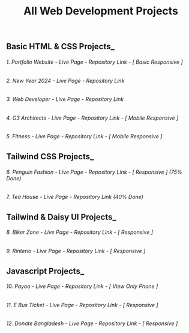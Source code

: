 <h1 align="center">All Web Development Projects</h1>
<br>

## Basic HTML & CSS Projects_

<h6>1. Portfolio Website - <a style="text-decoration:none" href="https://tamiim-iqbal.github.io/Portfolio-Website/">Live Page</a> - <a style="text-decoration:none" href="https://github.com/Tamiim-Iqbal/Portfolio-Website">Repository Link</a> - [ Basic Responsive ] </h6>

<h6>2. New Year 2024 - <a style="text-decoration:none" href="https://tamiim-iqbal.github.io/New-Year-2024/">Live Page</a> - <a style="text-decoration:none" href="https://github.com/Tamiim-Iqbal/New-Year-2024">Repository Link</a> </h6>

<h6>3. Web Developer - <a style="text-decoration:none" href="https://tamiim-iqbal.github.io/Web-Developer/">Live Page</a> - <a style="text-decoration:none" href="https://github.com/Tamiim-Iqbal/Web-Developer">Repository Link</a> </h6>

<h6>4. G3 Architects - <a style="text-decoration:none" href="https://tamiim-iqbal.github.io/G3-Architects/" target="_blank">Live Page</a> - <a style="text-decoration:none" href="https://github.com/Tamiim-Iqbal/G3-Architects">Repository Link</a> - [ Mobile Responsive ] </h6>

<h6>5. Fitness - <a style="text-decoration:none" href="https://tamiim-iqbal.github.io/Fitness/
">Live Page</a> - <a style="text-decoration:none" href="https://github.com/Tamiim-Iqbal/Fitness">Repository Link</a> - [ Mobile Responsive ] </h6> 


## Tailwind CSS Projects_

<h6>6. Penguin Fashion - <a style="text-decoration:none" href="https://tamiim-iqbal.github.io/Penguin-Fashion/
">Live Page</a> - <a style="text-decoration:none" href="https://github.com/Tamiim-Iqbal/Penguin-Fashion">Repository Link</a> - [ Responsive ] (75% Done)</h6>

<h6>7. Tea House - <a style="text-decoration:none" href="https://tamiim-iqbal.github.io/Tea-House/">Live Page</a> - <a style="text-decoration:none" href="https://github.com/Tamiim-Iqbal/Tea-House">Repository Link</a> (40% Done)</h6> 


## Tailwind & Daisy UI Projects_

<h6>8. Biker Zone - <a style="text-decoration:none" href="https://tamiim-iqbal.github.io/Biker-Zone/">Live Page</a> - <a style="text-decoration:none" href="https://github.com/Tamiim-Iqbal/Biker-Zone">Repository Link</a> - [ Responsive ]</h6> 

<h6>9. Rinterio - <a style="text-decoration:none" href="https://tamiim-iqbal.github.io/Rinterio/">Live Page</a> - <a style="text-decoration:none" href="https://github.com/Tamiim-Iqbal/Rinterio">Repository Link</a> - [ Responsive ]</h6> 


## Javascript Projects_
<h6>10. Payoo - <a style="text-decoration:none" href="https://tamiim-iqbal.github.io/Payoo/">Live Page</a> - <a style="text-decoration:none" href="https://github.com/Tamiim-Iqbal/Payoo">Repository Link</a> - [ View Only Phone ]</h6> 

<h6>11. E Bus Ticket - <a style="text-decoration:none" href="https://tamiim-iqbal.github.io/E-Bus-Ticket/">Live Page</a> - <a style="text-decoration:none" href="https://github.com/Tamiim-Iqbal/E-Bus-Ticket">Repository Link</a> - [ Responsive ]</h6> 

<h6>12. Donate Bangladesh - <a style="text-decoration:none" href="https://tamiim-iqbal.github.io/Donate-Bangladesh/">Live Page</a> - <a style="text-decoration:none" href="https://github.com/Tamiim-Iqbal/Donate-Bangladesh">Repository Link</a> - [ Responsive ]</h6> 